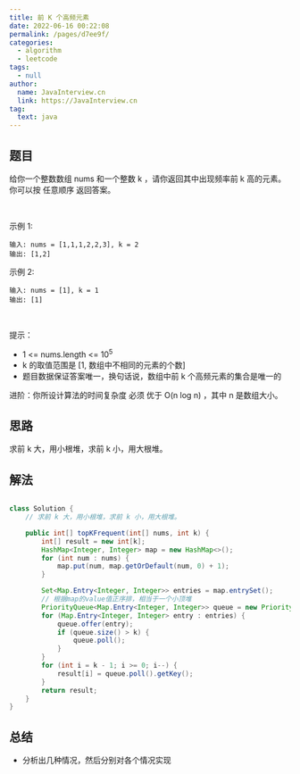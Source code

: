 ```yaml
---
title: 前 K 个高频元素
date: 2022-06-16 00:22:08
permalink: /pages/d7ee9f/
categories: 
  - algorithm
  - leetcode
tags: 
  - null
author: 
  name: JavaInterview.cn
  link: https://JavaInterview.cn
tag: 
  text: java
---
```



## 题目

给你一个整数数组 nums 和一个整数 k ，请你返回其中出现频率前 k 高的元素。你可以按 任意顺序 返回答案。

 

示例 1:

    输入: nums = [1,1,1,2,2,3], k = 2
    输出: [1,2]
示例 2:

    输入: nums = [1], k = 1
    输出: [1]
 

提示：

- 1 <= nums.length <= 10<sup>5</sup>
- k 的取值范围是 [1, 数组中不相同的元素的个数]
- 题目数据保证答案唯一，换句话说，数组中前 k 个高频元素的集合是唯一的

进阶：你所设计算法的时间复杂度 必须 优于 O(n log n) ，其中 n 是数组大小。



## 思路

求前 k 大，用小根堆，求前 k 小，用大根堆。

## 解法
```java

class Solution {
    // 求前 k 大，用小根堆，求前 k 小，用大根堆。

    public int[] topKFrequent(int[] nums, int k) {
        int[] result = new int[k];
        HashMap<Integer, Integer> map = new HashMap<>();
        for (int num : nums) {
            map.put(num, map.getOrDefault(num, 0) + 1);
        }

        Set<Map.Entry<Integer, Integer>> entries = map.entrySet();
        // 根据map的value值正序排，相当于一个小顶堆
        PriorityQueue<Map.Entry<Integer, Integer>> queue = new PriorityQueue<>((o1, o2) -> o1.getValue() - o2.getValue());
        for (Map.Entry<Integer, Integer> entry : entries) {
            queue.offer(entry);
            if (queue.size() > k) {
                queue.poll();
            }
        }
        for (int i = k - 1; i >= 0; i--) {
            result[i] = queue.poll().getKey();
        }
        return result;
    }
}
```

## 总结

- 分析出几种情况，然后分别对各个情况实现 
